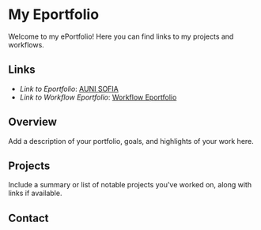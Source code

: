 # My Eportfolio

Welcome to my ePortfolio! Here you can find links to my projects and workflows.

## Links

- *Link to Eportfolio*: [AUNI SOFIA](https://github.com/umar-05/SEC02-Portfolio/blob/1b54c2920cc9b9b34f331e866013bd6083f4d2f6/AUNI%20SOFIA)
- *Link to Workflow Eportfolio*: [Workflow Eportfolio](https://github.com/users/umar-05/projects/8/views/1)

## Overview

Add a description of your portfolio, goals, and highlights of your work here.

## Projects

Include a summary or list of notable projects you've worked on, along with links if available.

## Contact

